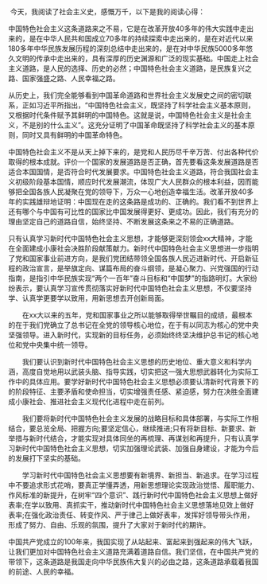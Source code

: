 

​		今天，我阅读了社会主义史，感慨万千，以下是我的阅读心得：

​		中国特色社会主义这条道路来之不易，它是在改革开放40多年的伟大实践中走出来的，是在中华人民共和国成立70多年的持续探索中走出来的，是在对近代以来180多年中华民族发展历程的深刻总结中走出来的，是在对中华民族5000多年悠久文明的传承中走出来的，具有深厚的历史渊源和广泛的现实基础。中国走上社会主义道路，是人民的选择、历史的必然；中国特色社会主义道路，是民族复兴之路、国家强盛之路、人民幸福之路。

​		从历史上，我们完全能够看到中国革命道路和世界社会主义发展史之间的密切联系，正如习近平所指出，“中国特色社会主义，既坚持了科学社会主义基本原则，又根据时代条件赋予其鲜明的中国特色。这就是说，中国特色社会主义是社会主义，不是别的什么主义”。这充分证明了中国革命既坚持了科学社会主义的基本原则，同时又具有鲜明的中国革命特色。

​		中国特色社会主义不是从天上掉下来的，是党和人民历尽千辛万苦、付出各种代价取得的根本成就。评价一个国家的发展道路是否正确，首先要看这条发展道路是否适合本国国情，是否符合时代发展要求。中国特色社会主义道路，符合我国社会主义初级阶段基本国情，顺应时代发展潮流，体现广大人民群众的根本利益，因而能够把全国各族人民凝聚在党的领导下，万众一心地创造幸福生活。改革开放40多年的实践雄辩地证明：中国现在走的这条路是成功的、正确的。我们看不到世界上还有哪个与中国有可比性的国家比中国发展得更好、更成功。因此，我们有充分的理由坚定自己的道路自信，始终坚持、不断发展这条来之不易的正确道路。

​		只有认真学习新时代中国特色社会主义思想，才能够更深刻领会xx大精神，才能在全面建成小康社会决胜阶段献策献力。新时代中国特色社会主义思想进一步指明了党和国家事业前进方向，是我们党团结带领全国各族人民迈进新时代、开启新征程的政治宣言，是举旗定向、谋篇布局的奋斗纲领，是凝心聚力、兴党强国的行动指南，是指引中华民族实现“两个一百年”奋斗目标和“中国梦”的指路明灯。大家纷纷表示，要认真学习宣传贯彻落实好新时代中国特色社会主义思想，不仅要坚持学、认真学更要学以致用，用新思想去开创新局面。

　　在xx大以来的五年，党和国家事业之所以能够取得举世瞩目的成绩，最根本的在于我们党确立了总书记在全党的领导核心地位，在于有以同志为核心的党中央坚强领导。进入新时代，实现新的目标任务，必须始终终坚决维护总书记的核心地位和党中央集中统一领导。

　　我们要认识到新时代中国特色社会主义思想的历史地位、重大意义和科学内涵，高度自觉地用以武装头脑、指导实践，切实把这一强大思想武器转化为实际工作中的具体应用。要学好新时代中国特色社会主义思想必须要认清新时代背景下的的阶段特征、主要矛盾和使命担当，切实增强责任感、紧迫感，努力在决胜全面建成小康社会、推进社会主义现代化进程中走在前列。

　　我们要将新时代中国特色社会主义发展的战略目标和具体部署，与实际工作相结合，要总览全局、把握方向;要坚定信心，继续推进;只有将新目标、新要求、新举措与新时代结合，才能实现对具体同坐的再梳理、再谋划和再提升，只有认真学习新时代中国特色社会主义思想，切实加强理论武装、加强自身建设，才能为今后的发展打下坚实的基础。

　　学习新时代中国特色社会主义思想要有新境界、新担当、新追求。在学习过程中不要追求形式花哨，要真正学懂弄透，用新思想理论实现政治觉悟、履职能力、作风标准的新提升，在树牢“四个意识”、践行新时代中国特色社会主义思想上做好表率;在学以致用、真抓实干，推动新时代中国特色社会主义思想落地见效上做好表率;在强化政治责任、转变作风、严于律己上做好表率，发挥好领导带头作用，形成了努力、自由、乐观的氛围，提升了大家对于新时代的期许。

​		中国共产党成立的100年来，我国实现了从站起来、富起来到强起来的伟大飞跃，让我们更加对中国特色社会主义道路充满着道路自信。我们坚信，在中国共产党的带领下，这条道路是我国走向中华民族伟大复兴的必由之路，这条道路承载着我国的前途、人民的幸福。